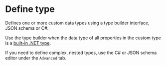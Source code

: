 # Define type

Defines one or more custom data types using a type builder interface, JSON schema or C#.

Use the type builder when the data type of all properties in the custom type is a [built-in .NET type](https://learn.microsoft.com/en-us/dotnet/csharp/language-reference/builtin-types/built-in-types).  

If you need to define complex, nested types, use the C# or JSON schema editor under the `Advanced` tab.

